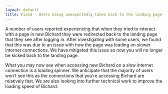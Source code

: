 ```yaml
---
layout: default
title: Fixed - Users being unexpectedly taken back to the landing page
---
```


A number of users reported experiencing that when they tried to interact with a page in new Bichard they were redirected back to the landing page that they see after logging in. After investigating with some users, we found that this was due to an issue with how the page was loading on slower internet connections. We have mitigated this issue so now you will no longer be kicked back to the landing page.

What you may now see when accessing new Bichard on a slow internet connection is a loading spinner. We anticipate that the majority of users won’t see this as the connections that you’re accessing Bichard are relatively fast. We are also looking into further technical work to improve the loading speed of Bichard.
